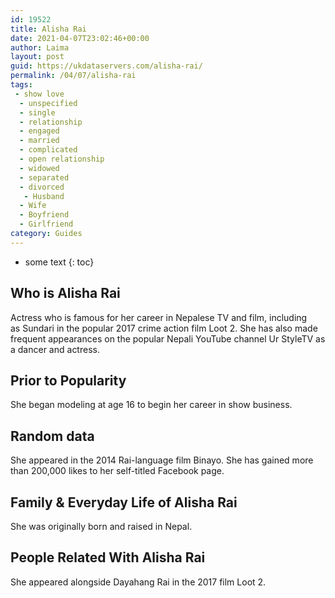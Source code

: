 ```yaml
---
id: 19522
title: Alisha Rai
date: 2021-04-07T23:02:46+00:00
author: Laima
layout: post
guid: https://ukdataservers.com/alisha-rai/
permalink: /04/07/alisha-rai
tags:
 - show love
  - unspecified
  - single
  - relationship
  - engaged
  - married
  - complicated
  - open relationship
  - widowed
  - separated
  - divorced
   - Husband
  - Wife
  - Boyfriend
  - Girlfriend
category: Guides
---
```


* some text
{: toc}


## Who is Alisha Rai
                  
                  
                  
Actress who is famous for her career in Nepalese TV and film, including as Sundari in the popular 2017 crime action film Loot 2. She has also made frequent appearances on the popular Nepali YouTube channel Ur StyleTV as a dancer and actress. 
                  
              
            
              
            
                
                
                
## Prior to Popularity
                  
                  
                  
She began modeling at age 16 to begin her career in show business. 
                  
              
            
              
            
                
                
                
## Random data
                  
                  
                  
She appeared in the 2014 Rai-language film Binayo. She has gained more than 200,000 likes to her self-titled Facebook page. 
                  
              
            
              
            
                
                
                
## Family & Everyday Life of Alisha Rai
                  
                  
                  
She was originally born and raised in Nepal. 
                  
              
            
              
            
                
                
                
## People Related With Alisha Rai
                  
                  
                  
She appeared alongside Dayahang Rai in the 2017 film Loot 2. 
                  
              
            
              
            
                
              
            
              
              
            
            
              
            
          
          
          